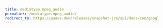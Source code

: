 ```yaml
---
title: mediatype.mpeg_audio
permalink: /mediatype.mpeg_audio/
redirect_to: https://guava.dev/releases/snapshot-jre/api/docs/com/google/common/net/MediaType.html#MPEG_AUDIO
---
```

